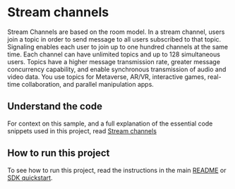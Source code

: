 # Stream channels

Stream Channels are based on the room model. In a stream channel, users join a topic in order to send message to all users subscribed to that topic. Signaling enables each user to join up to one hundred channels at the same time. Each channel can have unlimited topics and up to 128 simultaneous users. Topics have a higher message transmission rate, greater message concurrency capability, and enable synchronous transmission of audio and video data. You use topics for Metaverse, AR/VR, interactive games, real-time collaboration, and parallel manipulation apps.

## Understand the code

For context on this sample, and a full explanation of the essential code snippets used in this project, read [Stream channels](https://docs-beta.agora.io/en/signaling/develop/stream-channel?platform=unity)


## How to run this project

To see how to run this project, read the instructions in the main [README](../../README.md) or [SDK quickstart](https://docs-beta.agora.io/en/signaling/get-started/get-started-sdk).
